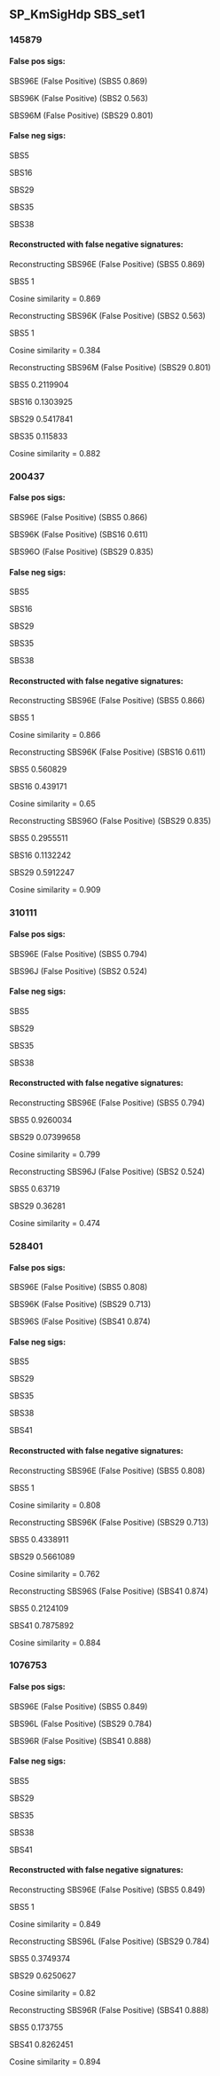 ## SP_KmSigHdp SBS_set1



### 145879

#### False pos sigs:

SBS96E (False Positive) (SBS5 0.869)

SBS96K (False Positive) (SBS2 0.563)

SBS96M (False Positive) (SBS29 0.801)

#### False neg sigs:

SBS5

SBS16

SBS29

SBS35

SBS38


#### Reconstructed with false negative signatures:


Reconstructing SBS96E (False Positive) (SBS5 0.869)

SBS5 1

Cosine similarity = 0.869




Reconstructing SBS96K (False Positive) (SBS2 0.563)

SBS5 1

Cosine similarity = 0.384




Reconstructing SBS96M (False Positive) (SBS29 0.801)

SBS5 0.2119904

SBS16 0.1303925

SBS29 0.5417841

SBS35 0.115833

Cosine similarity = 0.882




### 200437

#### False pos sigs:

SBS96E (False Positive) (SBS5 0.866)

SBS96K (False Positive) (SBS16 0.611)

SBS96O (False Positive) (SBS29 0.835)

#### False neg sigs:

SBS5

SBS16

SBS29

SBS35

SBS38


#### Reconstructed with false negative signatures:


Reconstructing SBS96E (False Positive) (SBS5 0.866)

SBS5 1

Cosine similarity = 0.866




Reconstructing SBS96K (False Positive) (SBS16 0.611)

SBS5 0.560829

SBS16 0.439171

Cosine similarity = 0.65




Reconstructing SBS96O (False Positive) (SBS29 0.835)

SBS5 0.2955511

SBS16 0.1132242

SBS29 0.5912247

Cosine similarity = 0.909




### 310111

#### False pos sigs:

SBS96E (False Positive) (SBS5 0.794)

SBS96J (False Positive) (SBS2 0.524)

#### False neg sigs:

SBS5

SBS29

SBS35

SBS38


#### Reconstructed with false negative signatures:


Reconstructing SBS96E (False Positive) (SBS5 0.794)

SBS5 0.9260034

SBS29 0.07399658

Cosine similarity = 0.799




Reconstructing SBS96J (False Positive) (SBS2 0.524)

SBS5 0.63719

SBS29 0.36281

Cosine similarity = 0.474




### 528401

#### False pos sigs:

SBS96E (False Positive) (SBS5 0.808)

SBS96K (False Positive) (SBS29 0.713)

SBS96S (False Positive) (SBS41 0.874)

#### False neg sigs:

SBS5

SBS29

SBS35

SBS38

SBS41


#### Reconstructed with false negative signatures:


Reconstructing SBS96E (False Positive) (SBS5 0.808)

SBS5 1

Cosine similarity = 0.808




Reconstructing SBS96K (False Positive) (SBS29 0.713)

SBS5 0.4338911

SBS29 0.5661089

Cosine similarity = 0.762




Reconstructing SBS96S (False Positive) (SBS41 0.874)

SBS5 0.2124109

SBS41 0.7875892

Cosine similarity = 0.884




### 1076753

#### False pos sigs:

SBS96E (False Positive) (SBS5 0.849)

SBS96L (False Positive) (SBS29 0.784)

SBS96R (False Positive) (SBS41 0.888)

#### False neg sigs:

SBS5

SBS29

SBS35

SBS38

SBS41


#### Reconstructed with false negative signatures:


Reconstructing SBS96E (False Positive) (SBS5 0.849)

SBS5 1

Cosine similarity = 0.849




Reconstructing SBS96L (False Positive) (SBS29 0.784)

SBS5 0.3749374

SBS29 0.6250627

Cosine similarity = 0.82




Reconstructing SBS96R (False Positive) (SBS41 0.888)

SBS5 0.173755

SBS41 0.8262451

Cosine similarity = 0.894



